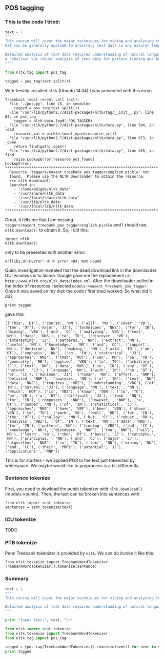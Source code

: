## POS tagging

### This is the code I tried:
```python
text = \
"""
This course will cover the major techniques for mining and analyzing text data to discover interesting patterns, extract useful knowledge, and support decision making, with an emphasis on statistical approaches t
hat can be generally applied to arbitrary text data in any natural language with no or minimum human effort.

Detailed analysis of text data requires understanding of natural language text, which is known to be a difficult task for computers. However, a number of statistical approaches have been shown to work well for th
e "shallow" but robust analysis of text data for pattern finding and knowledge discovery. You will learn the basic concepts, principles, and major algorithms in text mining and their potential applications.
"""

from nltk.tag import pos_tag

tagged = pos_tag(text.split())
```

With freshly installed `nltk` (Ubuntu 14.04) I was presented with this error:
```
Traceback (most recent call last):
  File "./pos.py", line 15, in <module>
    tagged = pos_tag(text.split())
  File "/usr/lib/python2.7/dist-packages/nltk/tag/__init__.py", line 63, in pos_tag
    tagger = nltk.data.load(_POS_TAGGER)
  File "/usr/lib/python2.7/dist-packages/nltk/data.py", line 594, in load
    resource_val = pickle.load(_open(resource_url))
  File "/usr/lib/python2.7/dist-packages/nltk/data.py", line 673, in _open
    return find(path).open()
  File "/usr/lib/python2.7/dist-packages/nltk/data.py", line 455, in find
    raise LookupError(resource_not_found)
LookupError: 
**********************************************************************
  Resource 'taggers/maxent_treebank_pos_tagger/english.pickle' not
  found.  Please use the NLTK Downloader to obtain the resource:
  >>> nltk.download().
  Searched in:
    - '/home/wmigda/nltk_data'
    - '/usr/share/nltk_data'
    - '/usr/local/share/nltk_data'
    - '/usr/lib/nltk_data'
    - '/usr/local/lib/nltk_data'
**********************************************************************
```

Great, it tells me that I am missing `taggers/maxent_treebank_pos_tagger/english.pickle` and I should use `nltk.download()` to obtain it.
So, I did this:
```
import nltk
nltk.download()
```
only to be presented with another error:
```
urllib2.HTTPError: HTTP Error 404: Not Found
```
Quick investigation revealed that the dead download link in the downloader GUI windows is to blame. Google gave me the replacement url: `http://www.nltk.org/nltk_data/index.xml`.
After the downloader pulled in the index of resources I selected `models->maxent_treebank_pos_tagger`.
Once it was saved on my disk the code I first tried worked.
So what did it do?
```
print tagged
```
gave this:
```
[('This', 'DT'), ('course', 'NN'), ('will', 'MD'), ('cover', 'VB'), ('the', 'DT'), ('major', 'JJ'), ('techniques', 'NNS'), ('for', 'IN'), ('mining', 'VBG'), ('and', 'CC'), ('analyzing', 'VBG'), ('text', 'NN'), ('data', 'NNS'), ('to', 'TO'), ('discover', 'VB'), ('interesting', 'JJ'), ('patterns,', 'NN'), ('extract', 'NN'), ('useful', 'NN'), ('knowledge,', 'NN'), ('and', 'CC'), ('support', 'NN'), ('decision', 'NN'), ('making,', 'NN'), ('with', 'IN'), ('an', 'DT'), ('emphasis', 'NN'), ('on', 'IN'), ('statistical', 'JJ'), ('approaches', 'NNS'), ('that', 'WDT'), ('can', 'MD'), ('be', 'VB'), ('generally', 'RB'), ('applied', 'VBN'), ('to', 'TO'), ('arbitrary', 'JJ'), ('text', 'NN'), ('data', 'NNS'), ('in', 'IN'), ('any', 'DT'), ('natural', 'JJ'), ('language', 'NN'), ('with', 'IN'), ('no', 'DT'), ('or', 'CC'), ('minimum', 'JJ'), ('human', 'NN'), ('effort.', 'NNP'), ('Detailed', 'NNP'), ('analysis', 'NN'), ('of', 'IN'), ('text', 'NN'), ('data', 'NNS'), ('requires', 'VBZ'), ('understanding', 'VBG'), ('of', 'IN'), ('natural', 'JJ'), ('language', 'NN'), ('text,', 'NN'), ('which', 'WDT'), ('is', 'VBZ'), ('known', 'VBN'), ('to', 'TO'), ('be', 'VB'), ('a', 'DT'), ('difficult', 'JJ'), ('task', 'NN'), ('for', 'IN'), ('computers.', 'NNP'), ('However,', 'NNP'), ('a', 'DT'), ('number', 'NN'), ('of', 'IN'), ('statistical', 'JJ'), ('approaches', 'NNS'), ('have', 'VBP'), ('been', 'VBN'), ('shown', 'VBN'), ('to', 'TO'), ('work', 'VB'), ('well', 'RB'), ('for', 'IN'), ('the', 'DT'), ('"shallow"', 'NN'), ('but', 'CC'), ('robust', 'RB'), ('analysis', 'VBZ'), ('of', 'IN'), ('text', 'NN'), ('data', 'NNS'), ('for', 'IN'), ('pattern', 'NN'), ('finding', 'VBG'), ('and', 'CC'), ('knowledge', 'NN'), ('discovery.', 'NNP'), ('You', 'NNP'), ('will', 'MD'), ('learn', 'VB'), ('the', 'DT'), ('basic', 'JJ'), ('concepts,', 'NN'), ('principles,', 'NN'), ('and', 'CC'), ('major', 'JJ'), ('algorithms', 'NNS'), ('in', 'IN'), ('text', 'NN'), ('mining', 'NN'), ('and', 'CC'), ('their', 'PRP$'), ('potential', 'JJ'), ('applications.', 'NNP')]
```
This is for starters - we applied POS to the text just tokenized by whitespace. We maybe would like to preprocess is a bit differently.

### Sentence tokenize
First, you need to dowload the punkt tokenizer with `nltk.download()` (models->punkt).
Then, the text can be broken into sentences with:
```
from nltk import sent_tokenize
sentences = sent_tokenize(text)
```

### ICU tokenize
TODO

### PTB tokenize
Penn Treebank tokenizer is provided by `nltk`. We can do invoke it like this:
```
from nltk.tokenize import TreebankWordTokenizer
TreebankWordTokenizer().tokenize(sentence)
```

### Summary
```python
text = \
"""
This course will cover the major techniques for mining and analyzing text data to discover interesting patterns, extract useful knowledge, and support decision making, with an emphasis on statistical approaches that can be generally applied to arbitrary text data in any natural language with no or minimum human effort.

Detailed analysis of text data requires understanding of natural language text, which is known to be a difficult task for computers. However, a number of statistical approaches have been shown to work well for the "shallow" but robust analysis of text data for pattern finding and knowledge discovery. You will learn the basic concepts, principles, and major algorithms in text mining and their potential applications.
"""

print "Input text:", text, "\n"

from nltk import sent_tokenize
from nltk.tokenize import TreebankWordTokenizer
from nltk.tag import pos_tag

tagged = [pos_tag(TreebankWordTokenizer().tokenize(sent)) for sent in sent_tokenize(text)]
print tagged
```
